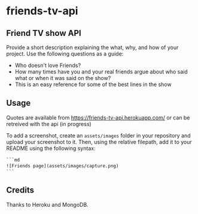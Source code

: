# friends-tv-api

## Friend TV show API

Provide a short description explaining the what, why, and how of your project. Use the following questions as a guide:
- Who doesn't love Friends?
- How many times have you and your real friends argue about who said what or when it was said on the show?
- This is an easy reference for some of the best lines in the show

## Usage

Quotes are available from https://friends-tv-api.herokuapp.com/  or can be retreived with the api (in progress)

To add a screenshot, create an `assets/images` folder in your repository and upload your screenshot to it. Then, using the relative filepath, add it to your README using the following syntax:

    ```md
    ![Friends page](assets/images/capture.png)
    ```

## Credits

Thanks to Heroku and MongoDB.



